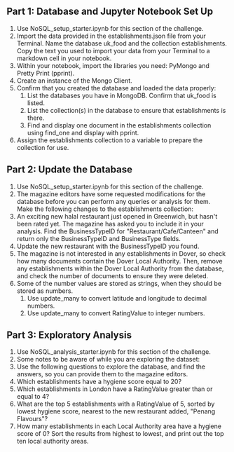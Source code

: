 <html>
  
</head>
<body>
    <h2>Part 1: Database and Jupyter Notebook Set Up</h2>
    <ol>
        <li>Use NoSQL_setup_starter.ipynb for this section of the challenge.</li>
        <li>Import the data provided in the establishments.json file from your Terminal. Name the database uk_food and the collection establishments. Copy the text you used to import your data from your Terminal to a markdown cell in your notebook.</li>
        <li>Within your notebook, import the libraries you need: PyMongo and Pretty Print (pprint).</li>
        <li>Create an instance of the Mongo Client.</li>
        <li>Confirm that you created the database and loaded the data properly:
            <ol>
                <li>List the databases you have in MongoDB. Confirm that uk_food is listed.</li>
                <li>List the collection(s) in the database to ensure that establishments is there.</li>
                <li>Find and display one document in the establishments collection using find_one and display with pprint.</li>
            </ol>
        </li>
        <li>Assign the establishments collection to a variable to prepare the collection for use.</li>
    </ol>
    <h2>Part 2: Update the Database</h2>
    <ol>
        <li>Use NoSQL_setup_starter.ipynb for this section of the challenge.</li>
        <li>The magazine editors have some requested modifications for the database before you can perform any queries or analysis for them. Make the following changes to the establishments collection:</li>
        <li>An exciting new halal restaurant just opened in Greenwich, but hasn't been rated yet. The magazine has asked you to include it in your analysis. Find the BusinessTypeID for "Restaurant/Cafe/Canteen" and return only the BusinessTypeID and BusinessType fields.</li>
        <li>Update the new restaurant with the BusinessTypeID you found.</li>
        <li>The magazine is not interested in any establishments in Dover, so check how many documents contain the Dover Local Authority. Then, remove any establishments within the Dover Local Authority from the database, and check the number of documents to ensure they were deleted.</li>
        <li>Some of the number values are stored as strings, when they should be stored as numbers.
            <ol>
                <li>Use update_many to convert latitude and longitude to decimal numbers.</li>
                <li>Use update_many to convert RatingValue to integer numbers.</li>
            </ol>
        </li>
    </ol>
    <h2>Part 3: Exploratory Analysis</h2>
    <ol>
        <li>Use NoSQL_analysis_starter.ipynb for this section of the challenge.</li>
        <li>Some notes to be aware of while you are exploring the dataset:</li>
        <li>Use the following questions to explore the database, and find the answers, so you can provide them to the magazine editors.</li>
        <li>Which establishments have a hygiene score equal to 20?</li>
        <li>Which establishments in London have a RatingValue greater than or equal to 4?</li>
        <li>What are the top 5 establishments with a RatingValue of 5, sorted by lowest hygiene score, nearest to the new restaurant added, "Penang Flavours"?</li>
        <li>How many establishments in each Local Authority area have a hygiene score of 0? Sort the results from highest to lowest, and print out the top ten local authority areas.</li>
    </ol>
</body>
</html>
